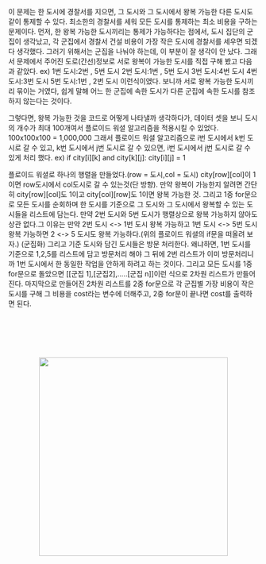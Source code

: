 이 문제는 한 도시에 경찰서를 지으면, 그 도시와 그 도시에서 왕복 가능한 다른 도시도 같이 통제할 수 있다. 최소한의 경찰서를 세워 모든 도시를 통제하는 최소 비용을 구하는 문제이다.
먼저, 한 왕복 가능한 도시끼리는 통제가 가능하다는 점에서, 도시 집단의 군집이 생각났고, 각 군집에서 경찰서 건설 비용이 가장 작은 도시에 경찰서를 세우면 되겠다 생각했다.
그러기 위해서는 군집을 나눠야 하는데, 이 부분이 잘 생각이 안 났다. 그래서 문제에서 주어진 도로(간선)정보로 서로 왕복이 가능한 도시를 직접 구해 봤고 다음과 같았다.
ex) 1번 도시:2번 , 5번 도시
    2번 도시:1번 , 5번 도시
    3번 도시:4번 도시
    4번 도시:3번 도시
    5번 도시:1번 , 2번 도시  이런식이였다. 보니까 서로 왕복 가능한 도시끼리 묶이는 거였다, 쉽게 말해 어느 한 군집에 속한 도시가 다른 군집에 속한 도시를 참조하지 않는다는 것이다.
                                          
그렇다면, 왕복 가능한 것을 코드로 어떻게 나타낼까 생각하다가, 데이터 셋을 보니 도시의 개수가 최대 100개여서 플로이드 워셜 알고리즘을 적용시킬 수 있었다. 100x100x100 = 1,000,000
그래서 플로이드 워셜 알고리즘으로 i번 도시에서 k번 도시로 갈 수 있고, k번 도시에서 j번 도시로 갈 수 있으면, i번 도시에서 j번 도시로 갈 수 있게 처리 했다.
ex) if city[i][k] and city[k][j]:
        city[i][j] = 1

플로이드 워셜로 하나의 행렬을 만들었다.(row = 도시,col = 도시) city[row][col]이 1이면 row도시에서 col도시로 갈 수 있는것(단 방향).
만약 왕복이 가능한지 알려면 간단히 city[row][col]도 1이고 city[col][row]도 1이면 왕복 가능한 것.
그리고 1중 for문으로 모든 도시를 순회하며 한 도시를 기준으로 그 도시와 그 도시에서 왕복할 수 있는 도시들을 리스트에 담는다. 만약 2번 도시와 5번 도시가 행렬상으로 왕복 가능하지
않아도 상관 없다.그 이유는 만약 2번 도시 <-> 1번 도시 왕복 가능하고 1번 도시 <-> 5번 도시 왕복 가능하면 2 <-> 5 도시도 왕복 가능하다.(위의 플로이드 워셜의 if문을 떠올려 보자.)
(군집화) 그리고 기준 도시와 담긴 도시들은 방문 처리한다.
왜냐하면, 1번 도시를 기준으로 1,2,5를 리스트에 담고 방문처리 해야 그 뒤에 2번 리스트가 이미 방문처리니까 1번 도시에서 한 동일한 작업을 안하게 하려고 하는 것이다.
그리고 모든 도시를 1중 for문으로 돌았으면 [[군집 1],[군집2],.....[군집 n]]이런 식으로 2차원 리스트가 만들어 진다. 마지막으로 만들어진 2차원 리스트를 2중 for문으로 각 군집별
가장 비용이 작은 도시를 구해 그 비용을 cost라는 변수에 더해주고, 2중 for문이 끝나면 cost를 출력하면 된다.<br></br>
<br></br><br></br>


<p align="center"><img src="https://t1.daumcdn.net/liveboard/mk/60239c5ff9bb470ca7ba8cbf0fd127ce.jpg" height="400px" width="380px"></p>
